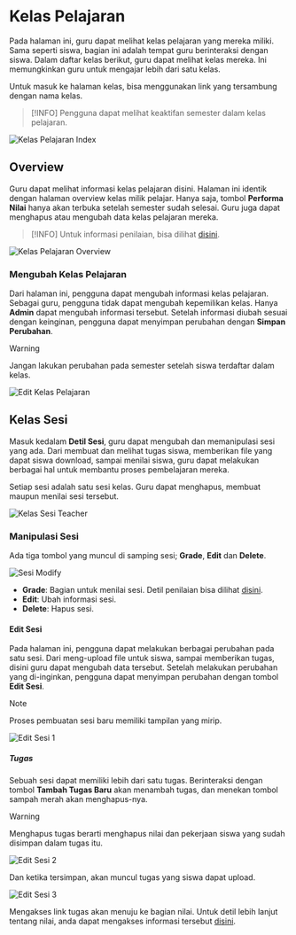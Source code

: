 # Kelas Pelajaran
Pada halaman ini, guru dapat melihat kelas pelajaran yang mereka miliki. Sama seperti siswa, bagian ini adalah tempat guru berinteraksi dengan siswa. Dalam daftar kelas berikut, guru dapat melihat kelas mereka. Ini memungkinkan guru untuk mengajar lebih dari satu kelas.

Untuk masuk ke halaman kelas, bisa menggunakan link yang tersambung dengan nama kelas.

> [!INFO]
> Pengguna dapat melihat keaktifan semester dalam kelas pelajaran.

![Kelas Pelajaran Index](_media/kelas_pelajaran_index.png)

## Overview
Guru dapat melihat informasi kelas pelajaran disini. Halaman ini identik dengan halaman overview kelas milik pelajar. Hanya saja, tombol **Performa Nilai** hanya akan terbuka setelah semester sudah selesai. Guru juga dapat menghapus atau mengubah data kelas pelajaran mereka.

> [!INFO]
> Untuk informasi penilaian, bisa dilihat [disini](nilai.md).

![Kelas Pelajaran Overview](_media/kelas_pelajaran_overview.png)

### Mengubah Kelas Pelajaran
Dari halaman ini, pengguna dapat mengubah informasi kelas pelajaran. Sebagai guru, pengguna tidak dapat mengubah kepemilikan kelas. Hanya **Admin** dapat mengubah informasi tersebut. Setelah informasi diubah sesuai dengan keinginan, pengguna dapat menyimpan perubahan dengan **Simpan Perubahan**.

> [!WARNING]
> Jangan lakukan perubahan pada semester setelah siswa terdaftar dalam kelas.

![Edit Kelas Pelajaran](_media/edit_kelas_pelajaran.png)

## Kelas Sesi
Masuk kedalam **Detil Sesi**, guru dapat mengubah dan memanipulasi sesi yang ada. Dari membuat dan melihat tugas siswa, memberikan file yang dapat siswa download, sampai menilai siswa, guru dapat melakukan berbagai hal untuk membantu proses pembelajaran mereka.

Setiap sesi adalah satu sesi kelas. Guru dapat menghapus, membuat maupun menilai sesi tersebut.

![Kelas Sesi Teacher](_media/kelas_sesi_teacher.png)

### Manipulasi Sesi
Ada tiga tombol yang muncul di samping sesi; **Grade**, **Edit** dan **Delete**.

![Sesi Modify](_media/sesi_modify.png)

* **Grade**: Bagian untuk menilai sesi. Detil penilaian bisa dilihat [disini](nilai.md).
* **Edit**: Ubah informasi sesi.
* **Delete**: Hapus sesi.

#### Edit Sesi
Pada halaman ini, pengguna dapat melakukan berbagai perubahan pada satu sesi. Dari meng-upload file untuk siswa, sampai memberikan tugas, disini guru dapat mengubah data tersebut. Setelah melakukan perubahan yang di-inginkan, pengguna dapat menyimpan perubahan dengan tombol **Edit Sesi**.

> [!NOTE]
> Proses pembuatan sesi baru memiliki tampilan yang mirip.

![Edit Sesi 1](_media/edit_sesi_1.png)

##### Tugas
Sebuah sesi dapat memiliki lebih dari satu tugas. Berinteraksi dengan tombol **Tambah Tugas Baru** akan menambah tugas, dan menekan tombol sampah merah akan menghapus-nya.

> [!WARNING]
> Menghapus tugas berarti menghapus nilai dan pekerjaan siswa yang sudah disimpan dalam tugas itu.

![Edit Sesi 2](_media/edit_sesi_2.png)

Dan ketika tersimpan, akan muncul tugas yang siswa dapat upload.

![Edit Sesi 3](_media/edit_sesi_3.png)

Mengakses link tugas akan menuju ke bagian nilai. Untuk detil lebih lanjut tentang nilai, anda dapat mengakses informasi tersebut [disini](nilai.md).